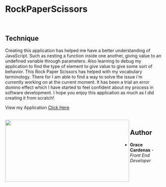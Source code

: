 # RockPaperScissors

<br>

## Technique
Creating this application has helped me have a better understanding of JavaScript. Such as nesting a function inside one another, giving 
value to an undefined variable through parameters. Also learning to debug my application to find the type of element to give value to give some sort of behavior.
This Rock Paper Scissors has helped with my vocabulary terminology. There for I am able to find a way to solve the issue i'm currently working on at the current moment. It has been a trial an error domino effect which I have started to feel confident about my process in software development. I hope you enjoy this application as much as I did creating it from scratch!

View my Application [Click Here](https://graceec.github.io/RockPaperScissors/)

<br>

<img src ='' img align='left' width='400' height='200'>

## Author
* **Grace Cardenas** - *Front End Developer* 
